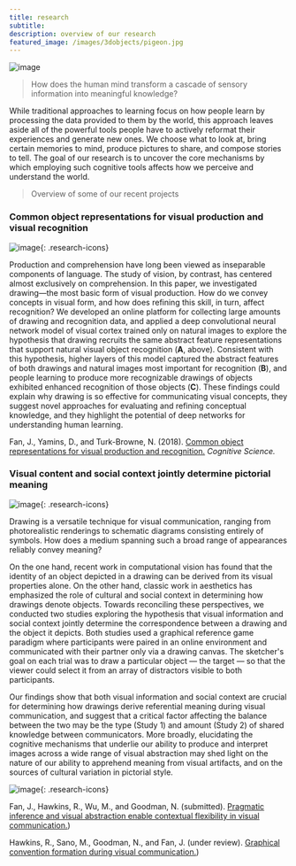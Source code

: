 ```yaml
---
title: research 
subtitle: 
description: overview of our research
featured_image: /images/3dobjects/pigeon.jpg
---
```


![image]({{site.baseurl}}/images/bulawsky/black2.jpg)

> How does the human mind transform a cascade of sensory information into meaningful knowledge? 

While traditional approaches to learning focus on how people learn by processing the data provided to them by the world, this approach leaves aside all of the powerful tools people have to actively reformat their experiences and generate new ones. We choose what to look at, bring certain memories to mind, produce pictures to share, and compose stories to tell. The goal of our research is to uncover the core mechanisms by which employing such cognitive tools affects how we perceive and understand the world.

> Overview of some of our recent projects

### Common object representations for visual production and visual recognition

![image]({{site.baseurl}}/images/research/model_features_learning.png){: .research-icons}

Production and comprehension have long been viewed as inseparable components of language. 
The study of vision, by contrast, has centered almost exclusively on comprehension. 
In this paper, we investigated drawing—the most basic form of visual production. 
How do we convey concepts in visual form, and how does refining this skill, in turn, affect recognition? 
We developed an online platform for collecting large amounts of drawing and recognition data, and applied a deep convolutional neural network model of visual cortex trained only on natural images to explore the hypothesis that drawing recruits the same abstract feature representations that support natural visual object recognition (**A**, above). 
Consistent with this hypothesis, higher layers of this model captured the abstract features of both drawings and natural images most important for recognition (**B**), and people
learning to produce more recognizable drawings of objects exhibited enhanced recognition of
those objects (**C**). 
These findings could explain why drawing is so effective for communicating visual
concepts, they suggest novel approaches for evaluating and refining conceptual knowledge, and
they highlight the potential of deep networks for understanding human learning.


Fan, J., Yamins, D., and Turk-Browne, N. (2018). [Common object representations for visual production and recognition.](https://cogtoolslab.github.io//pdf/fan_cs_2018.pdf) _Cognitive Science._ 


### Visual content and social context jointly determine pictorial meaning

![image]({{site.baseurl}}/images/research/sketch_gallery.png){: .research-icons}

Drawing is a versatile technique for visual communication, ranging from photorealistic renderings to schematic diagrams consisting entirely of symbols. How does a medium spanning such a broad range of appearances reliably convey meaning?

On the one hand, recent work in computational vision has found that the identity of an object depicted in a drawing can be derived from its visual properties alone. On the other hand, classic work in aesthetics has emphasized the role of cultural and social context in determining how drawings denote objects. Towards reconciling these perspectives, we conducted two studies exploring the hypothesis that visual information and social context jointly determine the correspondence between a drawing and the object it depicts. Both studies used a graphical reference game paradigm where participants were paired in an online environment and communicated with their partner only via a drawing canvas. The sketcher's goal on each trial was to draw a particular object — the target — so that the viewer could select it from an array of distractors visible to both participants. 

Our findings show that both visual information and social context are crucial for determining how drawings derive referential meaning during visual communication, and suggest that a critical factor affecting the balance between the two may be the type (Study 1) and amount (Study 2) of shared knowledge between communicators. More broadly, elucidating the cognitive mechanisms that underlie our ability to produce and interpret images across a wide range of visual abstraction may shed light on the nature of our ability to apprehend meaning from visual artifacts, and on the sources of cultural variation in pictorial style.

![image]({{site.baseurl}}/images/research/repeated_reference.png){: .research-icons}

Fan, J., Hawkins, R., Wu, M., and Goodman, N. (submitted). [Pragmatic inference and visual abstraction enable contextual flexibility in visual communication.](https://cogtoolslab.github.io//pdf/fan_context_ms.pdf)) 

Hawkins, R., Sano, M., Goodman, N., and Fan, J. (under review). [Graphical convention formation during visual communication.](https://cogtoolslab.github.io//pdf/hawkins_cogsci_2019.pdf))




